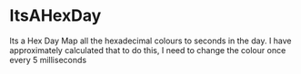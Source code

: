 # ItsAHexDay
Its a Hex Day
Map all the hexadecimal colours to seconds in the day. 
I have approximately calculated that to do this, I need to change the colour once every 5 milliseconds
